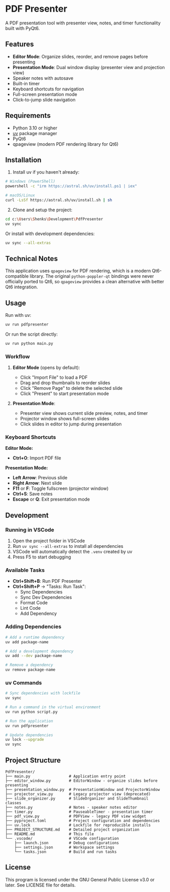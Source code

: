 # PDF Presenter

A PDF presentation tool with presenter view, notes, and timer functionality built with PyQt6.

## Features

- **Editor Mode**: Organize slides, reorder, and remove pages before presenting
- **Presentation Mode**: Dual window display (presenter view and projection view)
- Speaker notes with autosave
- Built-in timer
- Keyboard shortcuts for navigation
- Full-screen presentation mode
- Click-to-jump slide navigation

## Requirements

- Python 3.10 or higher
- [uv](https://docs.astral.sh/uv/) package manager
- PyQt6
- qpageview (modern PDF rendering library for Qt6)

## Installation

1. Install uv if you haven't already:
```bash
# Windows (PowerShell)
powershell -c "irm https://astral.sh/uv/install.ps1 | iex"

# macOS/Linux
curl -LsSf https://astral.sh/uv/install.sh | sh
```

2. Clone and setup the project:
```bash
cd c:\Users\Shenks\Development\PdfPresenter
uv sync
```

Or install with development dependencies:
```bash
uv sync --all-extras
```

## Technical Notes

This application uses `qpageview` for PDF rendering, which is a modern Qt6-compatible library. 
The original `python-poppler-qt` bindings were never officially ported to Qt6, so `qpageview` 
provides a clean alternative with better Qt6 integration.

## Usage

Run with uv:
```bash
uv run pdfpresenter
```

Or run the script directly:
```bash
uv run python main.py
```

### Workflow

1. **Editor Mode** (opens by default):
   - Click "Import File" to load a PDF
   - Drag and drop thumbnails to reorder slides
   - Click "Remove Page" to delete the selected slide
   - Click "Present" to start presentation mode

2. **Presentation Mode**:
   - Presenter view shows current slide preview, notes, and timer
   - Projector window shows full-screen slides
   - Click slides in editor to jump during presentation

### Keyboard Shortcuts

**Editor Mode:**
- **Ctrl+O**: Import PDF file

**Presentation Mode:**
- **Left Arrow**: Previous slide
- **Right Arrow**: Next slide
- **F11** or **F**: Toggle fullscreen (projector window)
- **Ctrl+S**: Save notes
- **Escape** or **Q**: Exit presentation mode

## Development

### Running in VSCode

1. Open the project folder in VSCode
2. Run `uv sync --all-extras` to install all dependencies
3. VSCode will automatically detect the `.venv` created by uv
4. Press F5 to start debugging

### Available Tasks

- **Ctrl+Shift+B**: Run PDF Presenter
- **Ctrl+Shift+P** → "Tasks: Run Task":
  - Sync Dependencies
  - Sync Dev Dependencies
  - Format Code
  - Lint Code
  - Add Dependency

### Adding Dependencies

```bash
# Add a runtime dependency
uv add package-name

# Add a development dependency
uv add --dev package-name

# Remove a dependency
uv remove package-name
```

### uv Commands

```bash
# Sync dependencies with lockfile
uv sync

# Run a command in the virtual environment
uv run python script.py

# Run the application
uv run pdfpresenter

# Update dependencies
uv lock --upgrade
uv sync
```

## Project Structure

```
PdfPresenter/
├── main.py                 # Application entry point
├── editor_window.py        # EditorWindow - organize slides before presenting
├── presentation_window.py  # PresentationWindow and ProjectorWindow
├── projector_view.py       # Legacy projector view (deprecated)
├── slide_organizer.py      # SlideOrganizer and SlideThumbnail classes
├── notes.py                # Notes - speaker notes editor
├── timer.py                # PauseableTimer - presentation timer
├── pdf_view.py             # PDFView - legacy PDF view widget
├── pyproject.toml          # Project configuration and dependencies
├── uv.lock                 # Lockfile for reproducible installs
├── PROJECT_STRUCTURE.md    # Detailed project organization
├── README.md               # This file
└── .vscode/                # VSCode configuration
    ├── launch.json         # Debug configurations
    ├── settings.json       # Workspace settings
    └── tasks.json          # Build and run tasks
```

## License

This program is licensed under the GNU General Public License v3.0 or later.
See LICENSE file for details.
